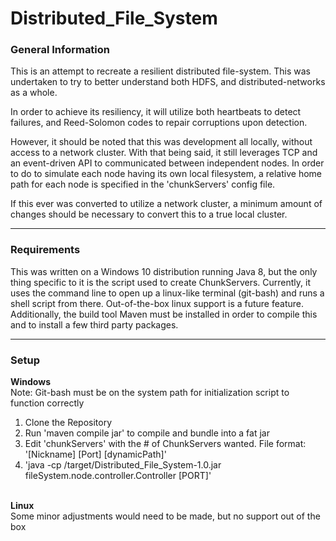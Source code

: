 # Distributed_File_System


### General Information
<p>
This is an attempt to recreate a resilient distributed file-system. This was undertaken 
to try to better understand both HDFS, and distributed-networks as a whole.

In order to achieve its resiliency, it will utilize both heartbeats to detect failures, and 
Reed-Solomon codes to repair corruptions upon detection. 

However, it should be noted that this was development all locally, without access to a network 
cluster. With that being said, it still leverages TCP and an event-driven API to communicated 
between independent nodes. In order to do to simulate each node having its own local filesystem,
a relative home path for each node is specified in the 'chunkServers' config file.

If this ever was converted to utilize a network cluster, a minimum amount of changes should be necessary to convert this 
to a true local cluster.
</p>

---

### Requirements
This was written on a Windows 10 distribution running Java 8, but the only thing specific to it is the script
used to create ChunkServers. Currently, it uses the command line to open up a linux-like terminal
(git-bash) and runs a shell script from there. Out-of-the-box linux support is a future feature.
Additionally, the build tool Maven must be installed in order to compile this and to install
a few third party packages.

---
### Setup

**Windows**
<br>Note: Git-bash must be on the system path for initialization script to function correctly


1. Clone the Repository
2. Run 'maven compile jar' to compile and bundle into a fat jar
3. Edit 'chunkServers' with the # of ChunkServers wanted. File format: '[Nickname] [Port] [dynamicPath]'
3. 'java -cp /target/Distributed_File_System-1.0.jar fileSystem.node.controller.Controller [PORT]' 
<br><br>

**Linux**
<br>
Some minor adjustments would need to be made, but no support out of the box
